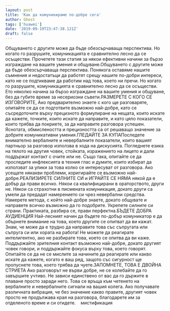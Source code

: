 ```yaml
---
layout: post
title: 'Как да комуникираме по-добре сега'
author: Ghost
tags: ['huawei']
date: '2019-09-19T23:47:38.121Z'
draft: false
---
```


Общуването с другите може да бъде обезсърчаваща перспектива. Но когато го разрушите, комуникацията е сравнително лесно да се осъществи. Прочетете тази статия за някои ефективни начини за бързо изграждане на вашите умения и общуване.Общуването с другите може да бъде обезсърчаваща перспектива. Понякога оставяме нашите съмнения и недостатъци да работят срещу нашите по-добри интереси, като не се подтикваме да работим над това, което ни пречи. Но когато го разрушите, комуникацията е сравнително лесно да се осъществи. Ето няколко начина за бързо изграждане на вашите умения и общуване, без да губите време за несериозни съвети.РАЗМЕРЕТЕ С КОГО СЕ ИЗГОВОРИТЕ, Ако предварително знаете с кого ще разговаряте, опитайте се да се подготвите възможно най-добре, като се съсредоточите върху прецизното формулиране на нещата, които искате да кажете, точките, които искате да направите, и като цяло показатели, които трябва да покриете, за да направите разговора успешен. Яснотата, обмислеността и прецизността са от решаващо значение за добрите комуникативни умения.ГЛЕДАЙТЕ ЗА КУПАПоследете внимателно вербалните и невербалните показатели, които вашият партньор за разговор използва в хода на дискусията. Погледнете езика на тялото на другия човек, стойката, изражението на лицето и дали поддържат контакт с очите или не. Също така, опитайте се да проследите инфлексията в техния глас и думите, които избират да използват за улики за това колко се интересуват от разговора. Ако усещате някакви проблеми, коригирайте се възможно най-добре.РЕАЛИЗИРЕТЕ СИЛНИТЕ СИ и ИГРАЙТЕ СЕ НЯМА някой да е добър да прави всичко. Някои са квалифицирани в ораторството, други не. Някои са страхотни в писмената комуникация, докато други са умели да предадат намерението си чрез невербални средства. Намерете метода, с който най-добре знаете, докато общувате и направете всичко възможно да го подобрите. Укрепете силните си страни. Практиката, разбира се, прави перфектна.БЪДЕТЕ ДОБРА АУДИЕНЦИЯ Най-лесният начин да бъдете по-добър комуникатор е да обърнете внимание на това, което другите се опитват да ви кажат. Знам, че може да е трудно да направите това със съпругата или съпруга си или хората на работа! Не можете да реагирате интелигентно, ако не разбирате това, което се опитва да ви каже. Поддържайте зрителния контакт възможно най-добре, докато другият човек говори, и поддържайте фокуса върху това, което говорят. Опитайте се да не се мислите за начините да реагирате или какво искате да кажете, когато е ваш ред, защото със сигурност ще пропуснете това, което трябва да чуете.ЗАПОМНЕТЕ, ТОВА Е ДВОЙНА СТРИЕТА Ако разговорът не върви добре, не се колебайте да го завършите учтиво. Не зависи единствено от вас да го държите в плаване просто заради него. Това се връща към четенето на вербалните и невербалните сигнали на вашия колега. Ако получавате различната вибрация, че без значение какво правите, другият човек просто не продължава края на разговора, благодарете им за отделеното време и си отидете.    мистификация
